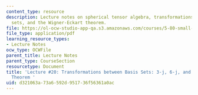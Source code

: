 ```yaml
---
content_type: resource
description: Lecture notes on spherical tensor algebra, transformations between basis
  sets, and the Wigner-Eckart theorem.
file: https://ol-ocw-studio-app-qa.s3.amazonaws.com/courses/5-80-small-molecule-spectroscopy-and-dynamics-fall-2008/d321063a73a6592d951736f56361a0ac_20_580ln_fa08.pdf
file_type: application/pdf
learning_resource_types:
- Lecture Notes
ocw_type: OCWFile
parent_title: Lecture Notes
parent_type: CourseSection
resourcetype: Document
title: 'Lecture #20: Transformations between Basis Sets: 3-j, 6-j, and Wigner-Eckart
  Theorem '
uid: d321063a-73a6-592d-9517-36f56361a0ac
---
```

